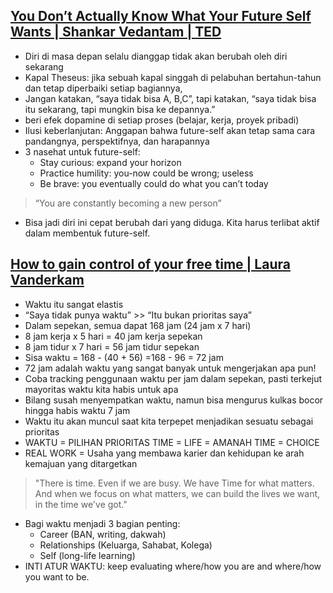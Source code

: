 ## [You Don’t Actually Know What Your Future Self Wants | Shankar Vedantam | TED](https://www.youtube.com/watch?v=dtfaccGmCCs)
- Diri di masa depan selalu dianggap tidak akan berubah oleh diri sekarang
- Kapal Theseus: jika sebuah kapal singgah di pelabuhan bertahun-tahun dan tetap diperbaiki setiap bagiannya, 
- Jangan katakan, “saya tidak bisa A, B,C”, tapi katakan, “saya tidak bisa itu sekarang, tapi mungkin bisa ke depannya.”
- beri efek dopamine di setiap proses (belajar, kerja, proyek pribadi)
- Ilusi keberlanjutan: Anggapan bahwa future-self akan tetap sama cara pandangnya, perspektifnya, dan harapannya
- 3 nasehat untuk future-self:
	- Stay curious: expand your horizon
	- Practice humility: you-now could be wrong; useless
	- Be brave: you eventually could do what you can’t today
>“You are constantly becoming a new person”
- Bisa jadi diri ini cepat berubah dari yang diduga. Kita harus terlibat aktif dalam membentuk future-self.

## [How to gain control of your free time | Laura Vanderkam](https://www.youtube.com/watch?v=n3kNlFMXslo)
- Waktu itu sangat elastis
- “Saya tidak punya waktu” >> “Itu bukan prioritas saya”
- Dalam sepekan, semua dapat 168 jam (24 jam x 7 hari)
- 8 jam kerja x 5 hari = 40 jam kerja sepekan 
- 8 jam tidur x 7 hari = 56 jam tidur sepekan
- Sisa waktu = 168 - (40 + 56) =168 - 96 = 72 jam
- 72 jam adalah waktu yang sangat banyak untuk mengerjakan apa pun!
- Coba tracking penggunaan waktu per jam dalam sepekan, pasti terkejut mayoritas waktu kita habis untuk apa
- Bilang susah menyempatkan waktu, namun bisa mengurus kulkas bocor hingga habis waktu 7 jam
- Waktu itu akan muncul saat kita terpepet menjadikan sesuatu sebagai prioritas
- WAKTU = PILIHAN PRIORITAS
  TIME = LIFE = AMANAH
  TIME = CHOICE
- REAL WORK =  Usaha yang membawa karier dan kehidupan ke arah kemajuan yang ditargetkan 
>"There is time. Even if we are busy. We have Time for what matters. And when we focus on what matters, we can build the lives we want, in the time we've got."
- Bagi waktu menjadi 3 bagian penting:
	- Career (BAN, writing, dakwah)
	- Relationships (Keluarga, Sahabat, Kolega)
	- Self (long-life learning)
- INTI ATUR WAKTU: keep evaluating where/how you are and where/how you want to be.  